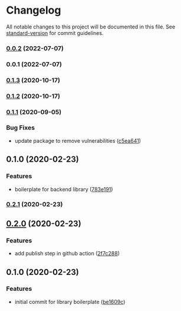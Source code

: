 # Changelog

All notable changes to this project will be documented in this file. See [standard-version](https://github.com/conventional-changelog/standard-version) for commit guidelines.

### [0.0.2](https://github.com/hitesh22b/nestjs-iam/compare/v0.0.1...v0.0.2) (2022-07-07)

### 0.0.1 (2022-07-07)

### [0.1.3](https://github.com/learnapp-co/backend-lib-boilerplate/compare/v0.1.1...v0.1.3) (2020-10-17)

### [0.1.2](https://github.com/learnapp-co/backend-lib-boilerplate/compare/v0.1.1...v0.1.2) (2020-10-17)

### [0.1.1](https://github.com/learnapp-co/backend-lib-boilerplate/compare/v0.1.0...v0.1.1) (2020-09-05)


### Bug Fixes

* update package to remove vulnerabilities ([c5ea641](https://github.com/learnapp-co/backend-lib-boilerplate/commit/c5ea641bf75f5f0ac314df7d46f9a18c15d1588b))

## 0.1.0 (2020-02-23)


### Features

* boilerplate for backend library ([783e191](https://github.com/learnapp-co/-learnapp-co-backend-lib-boilerplate/commit/783e1919ccf163d5251dfa99732c5406f02e8a10))

### [0.2.1](https://github.com/MarketScientist/backend-lib-boilerplate/compare/v0.2.0...v0.2.1) (2020-02-23)

## [0.2.0](https://github.com/MarketScientist/backend-lib-boilerplate/compare/v0.1.0...v0.2.0) (2020-02-23)


### Features

* add publish step in github action ([2f7c288](https://github.com/MarketScientist/backend-lib-boilerplate/commit/2f7c28889ef18647e8a759eebe225bc65be9f02a))

## 0.1.0 (2020-02-23)


### Features

* initial commit for library boilerplate ([be1609c](https://github.com/MarketScientist/backend-lib-boilerplate/commit/be1609c8c0df7031a0aea2741820f16ddd501c32))
